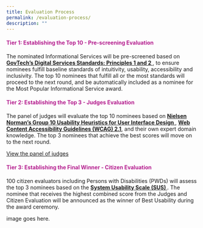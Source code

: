 ```yaml
---
title: Evaluation Process
permalink: /evaluation-process/
description: ""
---
```

<style type="text/css">h4{color:#B41E8E;}</style>
<div class="row">
	<div class="col is-8">
		<h4>Tier 1: Establishing the Top 10 - Pre-screening Evaluation</h4>
		<p>The nominated Informational Services will be pre-screened based on <a target="_blank" href="https://www.tech.gov.sg/files/digital-transformation/DSS%20for%20Public%202020.pdf"><strong>GovTech’s Digital Services Standards: Principles 1 and 2 <i aria-hidden="true" class="sgds-icon sgds-icon-external is-size-4"></i></strong></a>, to ensure nominees fulfill baseline standards of intuitivity, usability, accessibility and inclusivity. The top 10 nominees that fulfill all or the most standards will proceed to the next round, and be automatically included as a nominee for the Most Popular Informational Service award.</p>
		<h4>Tier 2: Establishing the Top 3 - Judges Evaluation</h4>
		<p>The panel of judges will evaluate the top 10 nominees based on <a aria-label="Link to read more about NNg's Group 10 Usability Heuristics" target="_blank" href="https://www.nngroup.com/articles/ten-usability-heuristics/"><strong>Nielsen Norman’s Group 10 Usability Heuristics for User Interface Design <i aria-hidden="true" class="sgds-icon sgds-icon-external is-size-4"></i></strong></a>, <a aria-label="Link to read more on WCAG 2.1 guidelines" target="_blank" href="https://www.w3.org/TR/WCAG21/"><strong>Web Content Accessibility Guidelines (WCAG) 2.1</strong></a>, and their own expert domain knowledge. The top 3 nominees that achieve the best scores will move on to the next round.</p>
		<div class="row">
			<div class="col is-full is-centered"><a aria-label="View the panel of judges" href="/judging-panel/" class="bp-button is-primary is-medium">View the panel of judges</a></div>
									</div>
		<h4>Tier 3: Establishing the Final Winner - Citizen Evaluation</h4>
		<p>100 citizen evaluators including Persons with Disabilities (PWDs) will assess the top 3 nominees based on the <a aria-label="Link to find out more about System Usability Scale" target="_blank" href="https://www.nngroup.com/videos/system-usability-scale/"><strong>System Usability Scale (SUS) <i aria-hidden="true" class="sgds-icon sgds-icon-external is-size-4"></i></strong></a>. The nominee that receives the highest combined score from the Judges and Citizen Evaluation will be announced as the winner of Best Usability during the award ceremony.</p>
	</div>
	<div class="col is-4">image goes here.</div>
	</div>